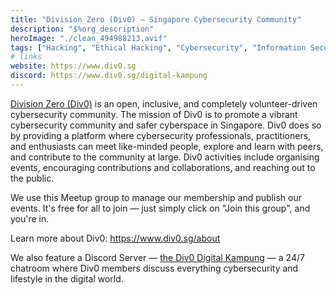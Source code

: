 ```yaml
---
title: "Division Zero (Div0) – Singapore Cybersecurity Community"
description: "$%org_description"
heroImage: "./clean_494988213.avif"
tags: ["Hacking", "Ethical Hacking", "Cybersecurity", "Information Security", "Computer Security", "Network Security", "Application Security", "Software Security", "Web Security", "Web Application Security", "Cloud Security", "Penetration Testing", "White Hat Hacking"]
# links
website: https://www.div0.sg
discord: https://www.div0.sg/digital-kampung
---
```


[Division Zero (Div0)](https://www.div0.sg/) is an open, inclusive, and completely volunteer-driven cybersecurity community. The mission of Div0 is to promote a vibrant cybersecurity community and safer cyberspace in Singapore. Div0 does so by providing a platform where cybersecurity professionals, practitioners, and enthusiasts can meet like-minded people, explore and learn with peers, and contribute to the community at large. Div0 activities include organising events, encouraging contributions and collaborations, and reaching out to the public.

We use this Meetup group to manage our membership and publish our events. It's free for all to join — just simply click on "Join this group", and you're in. 

Learn more about Div0: https://www.div0.sg/about

We also feature a Discord Server — [the Div0 Digital Kampung](https://www.div0.sg/digital-kampung) — a 24/7 chatroom where Div0 members discuss everything cybersecurity and lifestyle in the digital world. 